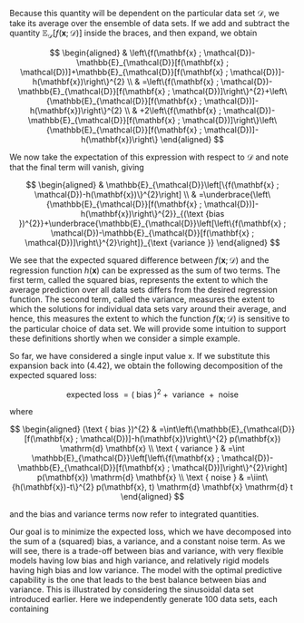 Because this quantity will be dependent on the particular data set $\mathcal{D}$, we take its average over the ensemble of data sets. If we add and subtract the quantity $\mathbb{E}_{\mathcal{D}}[f(\mathbf{x} ; \mathcal{D})]$ inside the braces, and then expand, we obtain

$$
\begin{aligned}
& \left\{f(\mathbf{x} ; \mathcal{D})-\mathbb{E}_{\mathcal{D}}[f(\mathbf{x} ; \mathcal{D})]+\mathbb{E}_{\mathcal{D}}[f(\mathbf{x} ; \mathcal{D})]-h(\mathbf{x})\right\}^{2} \\
& =\left\{f(\mathbf{x} ; \mathcal{D})-\mathbb{E}_{\mathcal{D}}[f(\mathbf{x} ; \mathcal{D})]\right\}^{2}+\left\{\mathbb{E}_{\mathcal{D}}[f(\mathbf{x} ; \mathcal{D})]-h(\mathbf{x})\right\}^{2} \\
& +2\left\{f(\mathbf{x} ; \mathcal{D})-\mathbb{E}_{\mathcal{D}}[f(\mathbf{x} ; \mathcal{D})]\right\}\left\{\mathbb{E}_{\mathcal{D}}[f(\mathbf{x} ; \mathcal{D})]-h(\mathbf{x})\right\}
\end{aligned}
$$

We now take the expectation of this expression with respect to $\mathcal{D}$ and note that the final term will vanish, giving

$$
\begin{aligned}
& \mathbb{E}_{\mathcal{D}}\left[\{f(\mathbf{x} ; \mathcal{D})-h(\mathbf{x})\}^{2}\right] \\
& =\underbrace{\left\{\mathbb{E}_{\mathcal{D}}[f(\mathbf{x} ; \mathcal{D})]-h(\mathbf{x})\right\}^{2}}_{(\text {bias })^{2}}+\underbrace{\mathbb{E}_{\mathcal{D}}\left[\left\{f(\mathbf{x} ; \mathcal{D})-\mathbb{E}_{\mathcal{D}}[f(\mathbf{x} ; \mathcal{D})]\right\}^{2}\right]}_{\text {variance }}
\end{aligned}
$$

We see that the expected squared difference between $f(\mathbf{x} ; \mathcal{D})$ and the regression function $h(\mathbf{x})$ can be expressed as the sum of two terms. The first term, called the squared bias, represents the extent to which the average prediction over all data sets differs from the desired regression function. The second term, called the variance, measures the extent to which the solutions for individual data sets vary around their average, and hence, this measures the extent to which the function $f(\mathbf{x} ; \mathcal{D})$ is sensitive to the particular choice of data set. We will provide some intuition to support these definitions shortly when we consider a simple example.

So far, we have considered a single input value $\mathrm{x}$. If we substitute this expansion back into (4.42), we obtain the following decomposition of the expected squared loss:

$$
\text { expected loss }=(\text { bias })^{2}+\text { variance }+ \text { noise }
$$

where

$$
\begin{aligned}
(\text { bias })^{2} & =\int\left\{\mathbb{E}_{\mathcal{D}}[f(\mathbf{x} ; \mathcal{D})]-h(\mathbf{x})\right\}^{2} p(\mathbf{x}) \mathrm{d} \mathbf{x} \\
\text { variance } & =\int \mathbb{E}_{\mathcal{D}}\left[\left\{f(\mathbf{x} ; \mathcal{D})-\mathbb{E}_{\mathcal{D}}[f(\mathbf{x} ; \mathcal{D})]\right\}^{2}\right] p(\mathbf{x}) \mathrm{d} \mathbf{x} \\
\text { noise } & =\iint\{h(\mathbf{x})-t\}^{2} p(\mathbf{x}, t) \mathrm{d} \mathbf{x} \mathrm{d} t
\end{aligned}
$$

and the bias and variance terms now refer to integrated quantities.

Our goal is to minimize the expected loss, which we have decomposed into the sum of a (squared) bias, a variance, and a constant noise term. As we will see, there is a trade-off between bias and variance, with very flexible models having low bias and high variance, and relatively rigid models having high bias and low variance. The model with the optimal predictive capability is the one that leads to the best balance between bias and variance. This is illustrated by considering the sinusoidal data set introduced earlier. Here we independently generate 100 data sets, each containing